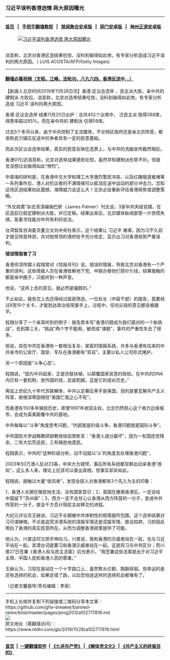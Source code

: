 ### 习近平误判香港选情 两大原因曝光
------------------------

#### [首页](https://github.com/gfw-breaker/banned-news/blob/master/README.md) &nbsp;&nbsp;|&nbsp;&nbsp; [手把手翻墙教程](https://github.com/gfw-breaker/guides/wiki) &nbsp;&nbsp;|&nbsp;&nbsp; [禁闻聚合安卓版](https://github.com/gfw-breaker/bn-android) &nbsp;&nbsp;|&nbsp;&nbsp; [网门安卓版](https://github.com/oGate2/oGate) &nbsp;&nbsp;|&nbsp;&nbsp; [神州正道安卓版](https://github.com/SzzdOgate/update) 



<div><div class="featured_image">
 <a href="https://i.ntdtv.com/assets/uploads/2019/11/p9157881a879511362.jpg" target="_blank">
  <figure>
   <img alt="习近平误判香港选情 两大原因曝光" src="https://i.ntdtv.com/assets/uploads/2019/11/p9157881a879511362-800x450.jpg"/>
  </figure><br/>
 </a>
 <span class="caption">
  消息称，北京对香港区选结果吃惊，没料到输得如此惨。有专家分析造成习近平误判的两大原因。（ LUIS ACOSTA/AFP/Getty Images)
 </span>
</div>
</div><hr/>

#### [翻墙必看视频（文昭、江峰、法轮功、八九六四、香港反送中...）](https://github.com/gfw-breaker/banned-news/blob/master/pages/links.md)

<div><div class="post_content" itemprop="articleBody">
 <p>
  【新唐人北京时间2019年11月28日讯】香港
  <ok href="https://www.ntdtv.com/gb/区议会选举.htm">
   区议会选举
  </ok>
  ，民主派大胜，亲中共的
  <ok href="https://www.ntdtv.com/gb/建制派.htm">
   建制派
  </ok>
  大败后，消息称，北京对选举结果吃惊，没料到输得如此惨。有专家分析造成
  <ok href="https://www.ntdtv.com/gb/习近平.htm">
   习近平
  </ok>
  误判的两大原因。
 </p>
 <p>
  香港
  <ok href="https://www.ntdtv.com/gb/区议会选举.htm">
   区议会选举
  </ok>
  结果11月25日出炉：总共452个议席中，
  <ok href="https://www.ntdtv.com/gb/泛民主派.htm">
   泛民主派
  </ok>
  取得388席，得票率超过85%。而在亲中共的
  <ok href="https://www.ntdtv.com/gb/建制派.htm">
   建制派
  </ok>
  仅得59席。
 </p>
 <p>
  过去5个多月以来，由于中共控制了主流媒体，不论特区政府还是亲北京阵营，都宣称武力镇压反送中抗争者具有一定的民意基础。
 </p>
 <p>
  而此次区议会选举结果，真实的民意反映在选票上，与中共的洗脑宣传截然相反。
 </p>
 <p>
  香港01引述消息称，北京对选举战果感到吃惊，虽然早知建制派形势不利，但直言没想过会输得如此“惨烈”。
 </p>
 <p>
  中南海的研判是，在香港中文大学和理工大学激烈警民冲突，以及红磡隧道被堵等一系列事件后，港人对抗议者的不满情绪可以抵消反送中运动的部分冲击力。怎知这场区选结果如此震撼，海啸威力会这么大！北京必会重新评估香港局势或调整策略。
 </p>
 <p>
  “外交政策”杂志资深编辑巴默（James Palmer）刊文说，3家中共央级官媒，在区选前已假定建制派大胜，并已定稿，结果出来后，北京媒体新闻部里一片惊慌失措，急着寻找能对中共有利的说法。
 </p>
 <p>
  台湾智库咨询委员董立文向中央社表示，这个结果让
  <ok href="https://www.ntdtv.com/gb/习近平.htm">
   习近平
  </ok>
  难堪，因为习不久前才接见特首林郑，并对她带领的港府给予充分肯定，显示出习对香港局势严重误判。
 </p>
 <p>
  <strong>
   错误情报害了习
  </strong>
 </p>
 <p>
  香港资深传媒人程翔曾对《信报月刊》说，错误的情报，导致北京对香港有一个严重的误判。这些情报人员在香港依赖地下党、中联办替他们穿针引线，结果接触的都是亲中圈子，只能听到一种声音。
 </p>
 <p>
  他说，“这样上去的意见，就必然是偏颇的。”
 </p>
 <p>
  不止如此，报告交上去还得经过层层筛选，一位处长（中层干部）的报告，竟要经过8至10个关卡，才能到达政治局常委手上，过程中，任何尖锐的意见都会被磨平。
 </p>
 <p>
  程翔分享了一个亲耳听到的例子：报告原本写“香港问题成为我们面对的一个新挑战”，去到第三关，“挑战”两个字不能用，被改成“课题”，事件的严重性失去了很多。
 </p>
 <p>
  他说，现在中共在香港有一套相当复杂、紧密的情报系统，许多与香港有往来的中共省市的公安厅、国安、军队在香港都有“耳目”，主要以私人公司形式掩护。
 </p>
 <p>
  另一个原因是“斗争心态”。
 </p>
 <p>
  程翔说，“因为中共起家，正是苏联扶植，以颠覆国家民意的政权。在中共的DNA内已有一套机制，收外国的钱，武装割据。这是它的成长历史。”
 </p>
 <p>
  再加上世纪九十年代苏联解体，中共认定幕后黑手是美国，目的是要瓦解共产主义阵营，故根深蒂固相信“美国亡我之心不死”。
 </p>
 <p>
  而香港有150多年殖民历史，即使1997年收回主权，北京仍然担心这个南方边缘城市，会成为英美颠覆中共的基地。
 </p>
 <p>
  中共每每以“斗争”角度思考问题，“内部就是阶级斗争，香港问题就是国际斗争”。
 </p>
 <p>
  中共国防大学战略教研部教授徐焰曾断言：“香港人成分最坏”，因为一有国民党残余，二有大饥荒逃民，三有殖民地遗民。
 </p>
 <p>
  程翔表示，中共的“这种阶级分析，动不动就以‘斗’的角度去处理香港问题”，
 </p>
 <p>
  2003年50万港人反对23条，中央大为错愕，事后所有系统都空群出动来香港“收风”，这么多人来，理论上应该可以查出真相，但事实却非如此。
 </p>
 <p>
  程翔说，接触过大量“收风者”，发现全部人对香港都有3个先入为主的印象：
 </p>
 <p>
  1，香港人长期在殖民地生活，没有国家意识；2，英国在撤离香港后，一定会给中国留下“苏州屎”；3，西方一定不会甘心让香港从西方阵营的一分子，变成中共阵营的一分子，故会千方百计阻扰主权移交的进程。
 </p>
 <p>
  大纪元评论员王赫说，习近平长期被中共体制性的假情报所包围，这个选举结果对习可谓棒喝。不论是追究涉港系统的误报军情还是谎报军情、故设陷阱，习却因此明白了香港的真实民意所在。从而为调整香港政策提供了可能。
 </p>
 <p>
  他认为，川普这时又把手伸向习。川普说，我和香港的示威者站在一起，也与习近平站在一起。其潜台词是要习和香港示威者站在一起。这是将习与中共区分；而川普27日签署《香港人权与民主法案》后也表示，“我签署这些法案是出于对习近平主席、中国人民和香港人民的尊重。”
 </p>
 <p>
  王赫认为，习现在是站在一个十字路口上，虽然焦头烂额、踟蹰徘徊，但幸运的是还有选择的机会，如果走错了路，以后恐怕连这样的选择机会都难有了。
 </p>
 <p>
  （记者文馨报导/责任编辑：李泉）
 </p>
 <div class="single_ad">
 </div>
</div>
</div>
<hr/>
手机上长按并复制下列链接或二维码分享本文章：<br/>
https://github.com/gfw-breaker/banned-news/blob/master/pages/prog203/a102717816.md <br/>
<a href='https://github.com/gfw-breaker/banned-news/blob/master/pages/prog203/a102717816.md'><img src='https://github.com/gfw-breaker/banned-news/blob/master/pages/prog203/a102717816.md.png'/></a> <br/>
原文地址（需翻墙访问）：https://www.ntdtv.com/gb/2019/11/28/a102717816.html


------------------------
#### [首页](https://github.com/gfw-breaker/banned-news/blob/master/README.md) &nbsp;|&nbsp; [一键翻墙软件](https://github.com/gfw-breaker/nogfw/blob/master/README.md) &nbsp;| [《九评共产党》](https://github.com/gfw-breaker/9ping.md/blob/master/README.md#九评之一评共产党是什么) | [《解体党文化》](https://github.com/gfw-breaker/jtdwh.md/blob/master/README.md) | [《共产主义的终极目的》](https://github.com/gfw-breaker/gczydzjmd.md/blob/master/README.md)


<img src='http://gfw-breaker.win/banned-news/pages/prog203/a102717816.md' width='0px' height='0px'/>